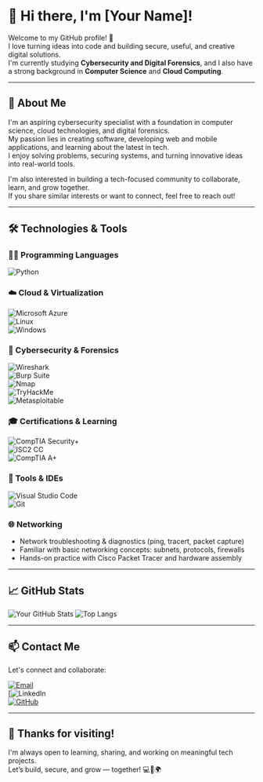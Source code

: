 # 👋 Hi there, I'm [Your Name]!

Welcome to my GitHub profile! 🚀  
I love turning ideas into code and building secure, useful, and creative digital solutions.  
I'm currently studying **Cybersecurity and Digital Forensics**, and I also have a strong background in **Computer Science** and **Cloud Computing**.

---

## 🧠 About Me

I'm an aspiring cybersecurity specialist with a foundation in computer science, cloud technologies, and digital forensics.  
My passion lies in creating software, developing web and mobile applications, and learning about the latest in tech.  
I enjoy solving problems, securing systems, and turning innovative ideas into real-world tools.

I'm also interested in building a tech-focused community to collaborate, learn, and grow together.  
If you share similar interests or want to connect, feel free to reach out!

---

## 🛠️ Technologies & Tools

### 👨‍💻 Programming Languages  
![Python](https://img.shields.io/badge/Python-3776AB?style=for-the-badge&logo=python&logoColor=white)  

### ☁️ Cloud & Virtualization  
![Microsoft Azure](https://img.shields.io/badge/Azure-0078D4?style=for-the-badge&logo=microsoft-azure&logoColor=white)  
![Linux](https://img.shields.io/badge/Linux-FCC624?style=for-the-badge&logo=linux&logoColor=black)  
![Windows](https://img.shields.io/badge/Windows-0078D6?style=for-the-badge&logo=windows&logoColor=white)  

### 🔐 Cybersecurity & Forensics  
![Wireshark](https://img.shields.io/badge/Wireshark-1679A7?style=for-the-badge&logo=wireshark&logoColor=white)  
![Burp Suite](https://img.shields.io/badge/Burp%20Suite-FF6600?style=for-the-badge&logo=burpsuite&logoColor=white)  
![Nmap](https://img.shields.io/badge/Nmap-214478?style=for-the-badge&logo=nmap&logoColor=white)  
![TryHackMe](https://img.shields.io/badge/TryHackMe-212C42?style=for-the-badge&logo=tryhackme&logoColor=red)  
![Metasploitable](https://img.shields.io/badge/Metasploit-2A2A2A?style=for-the-badge&logo=metasploit&logoColor=white)

### 🎓 Certifications & Learning  
![CompTIA Security+](https://img.shields.io/badge/Studying-CompTIA%20Security+-red?style=for-the-badge&logo=compTIA&logoColor=white)  
![ISC2 CC](https://img.shields.io/badge/Studying-ISC2%20Certified%20in%20Cybersecurity-blue?style=for-the-badge&logo=isc2&logoColor=white)  
![CompTIA A+](https://img.shields.io/badge/Knowledge-CompTIA%20A%2B-orange?style=for-the-badge&logo=compTIA&logoColor=white)

### 🧰 Tools & IDEs  
![Visual Studio Code](https://img.shields.io/badge/VS%20Code-007ACC?style=for-the-badge&logo=visual-studio-code&logoColor=white)  
![Git](https://img.shields.io/badge/Git-F05032?style=for-the-badge&logo=git&logoColor=white)

### 🌐 Networking  
- Network troubleshooting & diagnostics (ping, tracert, packet capture)
- Familiar with basic networking concepts: subnets, protocols, firewalls
- Hands-on practice with Cisco Packet Tracer and hardware assembly


---

## 📈 GitHub Stats

![Your GitHub Stats](https://github-readme-stats.vercel.app/api?username=your-username&show_icons=true&theme=radical)
![Top Langs](https://github-readme-stats.vercel.app/api/top-langs/?username=your-username&layout=compact&theme=radical)

---

## 📫 Contact Me

Let's connect and collaborate:

[![Email](https://img.shields.io/badge/Email-D14836?style=for-the-badge&logo=gmail&logoColor=white)](mailto:your.email@example.com)  
[![LinkedIn](www.linkedin.com/in/federico-gelati-bb56a0252)  
[![GitHub](https://img.shields.io/badge/GitHub-100000?style=for-the-badge&logo=github&logoColor=white)](https://github.com/your-username)  

---

## 🙏 Thanks for visiting!

I'm always open to learning, sharing, and working on meaningful tech projects.  
Let’s build, secure, and grow — together! 💻🔐🌍
